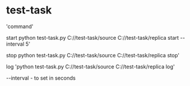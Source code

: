 # test-task

'command' 

start python test-task.py C:/<your path>/test-task/source C:/<your path>/test-task/replica start --interval 5' 
  
stop python test-task.py C:/<your path>/test-task/source C:/<your path>/test-task/replica stop'
  
log 'python test-task.py C:/<your path>/test-task/source C:/<your path>/test-task/replica log'

  --interval - to set in seconds

